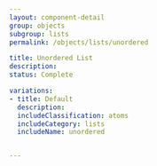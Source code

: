 ```yaml
---
layout: component-detail
group: objects
subgroup: lists
permalink: /objects/lists/unordered

title: Unordered List
description:
status: Complete

variations:
- title: Default
  description:
  includeClassification: atoms
  includeCategory: lists
  includeName: unordered


---
```

